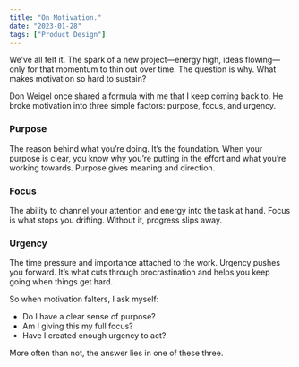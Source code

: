 ```yaml
---
title: "On Motivation."
date: "2023-01-28"
tags: ["Product Design"]
---
```


We’ve all felt it. The spark of a new project—energy high, ideas flowing—only for that momentum to thin out over time. The question is why. What makes motivation so hard to sustain?

Don Weigel once shared a formula with me that I keep coming back to. He broke motivation into three simple factors: purpose, focus, and urgency.

### Purpose

The reason behind what you’re doing. It’s the foundation. When your purpose is clear, you know why you’re putting in the effort and what you’re working towards. Purpose gives meaning and direction.

### Focus

The ability to channel your attention and energy into the task at hand. Focus is what stops you drifting. Without it, progress slips away.

### Urgency

The time pressure and importance attached to the work. Urgency pushes you forward. It’s what cuts through procrastination and helps you keep going when things get hard.

So when motivation falters, I ask myself:

- Do I have a clear sense of purpose?
- Am I giving this my full focus?
- Have I created enough urgency to act?

More often than not, the answer lies in one of these three.
